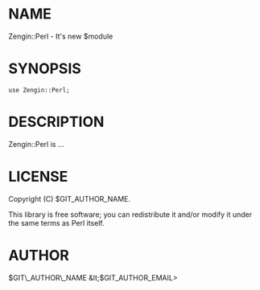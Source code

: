 # NAME

Zengin::Perl - It's new $module

# SYNOPSIS

    use Zengin::Perl;

# DESCRIPTION

Zengin::Perl is ...

# LICENSE

Copyright (C) $GIT\_AUTHOR\_NAME.

This library is free software; you can redistribute it and/or modify
it under the same terms as Perl itself.

# AUTHOR

$GIT\_AUTHOR\_NAME &lt;$GIT\_AUTHOR\_EMAIL>

